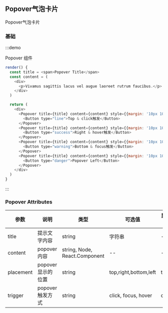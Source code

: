 ## Popover气泡卡片

Popover气泡卡片

### 基础

:::demo 

Popover 组件

```js
render() {
  const title = <span>Popover Title</span>
  const content = (
    <div>
      <p>Vivamus sagittis lacus vel augue laoreet rutrum faucibus.</p>
    </div>
  )

  return (
    <div>
      <Popover title={title} content={content} style={{margin: '10px 10px'}}>
        <Button type="line">Top & click触发</Button>
      </Popover>
      <Popover title={title} content={content} style={{margin: '10px 10px'}} placement="right" trigger="hover">
        <Button type="success">Right & hover触发</Button>
      </Popover>
      <Popover title={title} content={content} style={{margin: '10px 10px'}} placement="bottom" trigger="focus">
        <Button type="warning">Bottom & focus触发</Button>
      </Popover>
      <Popover title={title} content={content} style={{margin: '10px 10px'}} placement="left" trigger="click">
        <Button type="danger">Popover Left</Button>
      </Popover>
    </div>
  )
}
```
:::

### Popover Attributes

| 参数 | 说明 | 类型 | 可选值 | 默认值 |
| ------- | ------- | ------- | ------- | ------- |
| title | 提示文字内容 | string | 字符串 | -- |
| content | popover内容 | string, Node, React.Component | -- | -- |
| placement | popover显示的位置 | string | top,right,bottom,left | top |
| trigger | popover触发方式 | string | click, focus, hover | click |
